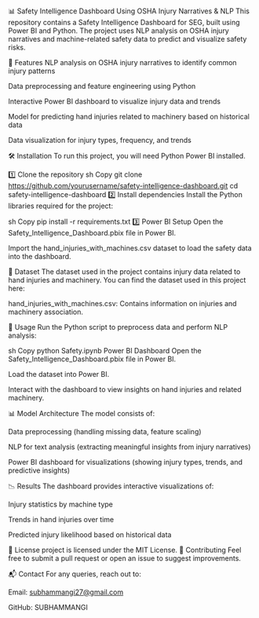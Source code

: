📊 Safety Intelligence Dashboard Using OSHA Injury Narratives & NLP
This repository contains a Safety Intelligence Dashboard for SEG, built using Power BI and Python. The project uses NLP analysis on OSHA injury narratives and machine-related safety data to predict and visualize safety risks.

📌 Features
NLP analysis on OSHA injury narratives to identify common injury patterns

Data preprocessing and feature engineering using Python

Interactive Power BI dashboard to visualize injury data and trends

Model for predicting hand injuries related to machinery based on historical data

Data visualization for injury types, frequency, and trends

🛠️ Installation
To run this project, you will need Python Power BI installed.

1️⃣ Clone the repository
sh
Copy
git clone https://github.com/yourusername/safety-intelligence-dashboard.git
cd safety-intelligence-dashboard
2️⃣ Install dependencies
Install the Python libraries required for the project:

sh
Copy
pip install -r requirements.txt
3️⃣ Power BI Setup
Open the Safety_Intelligence_Dashboard.pbix file in Power BI.

Import the hand_injuries_with_machines.csv dataset to load the safety data into the dashboard.

📂 Dataset
The dataset used in the project contains injury data related to hand injuries and machinery. You can find the dataset used in this project here:

hand_injuries_with_machines.csv: Contains information on injuries and machinery association.

🚀 Usage
Run the Python script to preprocess data and perform NLP analysis:

sh
Copy
python Safety.ipynb
Power BI Dashboard
Open the Safety_Intelligence_Dashboard.pbix file in Power BI.

Load the dataset into Power BI.

Interact with the dashboard to view insights on hand injuries and related machinery.

📊 Model Architecture
The model consists of:

Data preprocessing (handling missing data, feature scaling)

NLP for text analysis (extracting meaningful insights from injury narratives)

Power BI dashboard for visualizations (showing injury types, trends, and predictive insights)

📉 Results
The dashboard provides interactive visualizations of:

Injury statistics by machine type

Trends in hand injuries over time

Predicted injury likelihood based on historical data

📜 License project is licensed under the MIT License.
🤝 Contributing
Feel free to submit a pull request or open an issue to suggest improvements.

📬 Contact
For any queries, reach out to:

Email: subhammangi27@gmail.com

GitHub: SUBHAMMANGI
